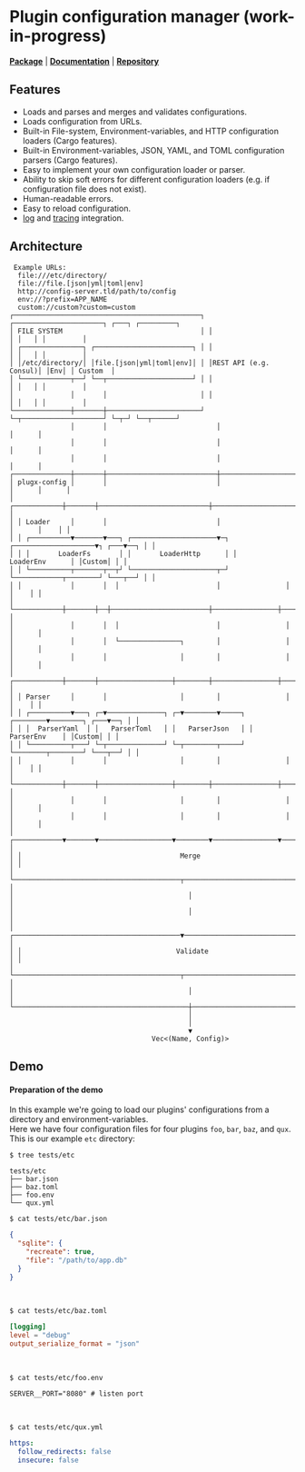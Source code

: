 # Plugin configuration manager (work-in-progress)
[**Package**](https://crates.io/crates/plugx-config)   |   [**Documentation**](https://docs.rs/plugx-config)   |   [**Repository**](https://github.com/plugx-rs/plugx-config)

## Features
* Loads and parses and merges and validates configurations.
* Loads configuration from URLs.
* Built-in File-system, Environment-variables, and HTTP configuration loaders (Cargo features).
* Built-in Environment-variables, JSON, YAML, and TOML configuration parsers (Cargo features).
* Easy to implement your own configuration loader or parser.
* Ability to skip soft errors for different configuration loaders (e.g. if configuration file does not exist).
* Human-readable errors.
* Easy to reload configuration.
* [log](https://crates.io/crates/log) and [tracing](https://crates.io/crates/tracing) integration.

## Architecture
```text
 Example URLs:
  file:///etc/directory/
  file://file.[json|yml|toml|env]
  http://config-server.tld/path/to/config
  env://?prefix=APP_NAME
  custom://custom?custom=custom
┌──────────────────────────────────────────────┐ ┌──────────────────────┐ ┌───┐ ┌─────────┐
│ FILE SYSTEM                                  │ │                      │ │   │ │         │
│ ┌───────────────┐ ┌────────────────────────┐ │ │                      │ │   │ │         │
│ │/etc/directory/│ │file.[json|yml|toml|env]│ │ │REST API (e.g. Consul)│ │Env│ │ Custom  │
│ └────────────┬──┘ └──┬─────────────────────┘ │ │                      │ │   │ │         │
│              │       │                       │ │                      │ │   │ │         │
└──────────────┼───────┼───────────────────────┘ └─┬────────────────────┘ └─┬─┘ └──┬──────┘
               │       │                           │                        │      │
               │       │                           │                        │      │
               │       │                           │                        │      │
┌──────────────┼───────┼───────────────────────────┼────────────────────────┼──────┼──────┐
│ plugx-config │       │                           │                        │      │      │
│ ┌────────────┼───────┼───────────────────────────┼────────────────────────┼──────┼────┐ │
│ │ Loader     │       │                           │                        │      │    │ │
│ │ ┌──────────▼───────▼───┐ ┌─────────────────────▼─┐ ┌────────────────────▼┐ ┌───▼──┐ │ │
│ │ │       LoaderFs       │ │       LoaderHttp      │ │      LoaderEnv      │ │Custom│ │ │
│ │ └──────────┬───────┬──┬┘ └─────────────────────┬─┘ └────────────┬────────┘ └───┬──┘ │ │
│ │            │       │  │                        │                │              │    │ │
│ └────────────┼───────┼──┼────────────────────────┼────────────────┼──────────────┼────┘ │
│              │       │  │                        │                │              │      │
│              │       │  └───────────────┐        │                │              │      │
│              │       │                  │        │                │              │      │
│ ┌────────────┼───────┼──────────────────┼────────┼────────────────┼──────────────┼────┐ │
│ │ Parser     │       │                  │        │                │              │    │ │
│ │ ┌──────────▼───┐ ┌─▼──────────────┐ ┌─▼────────▼─────┐ ┌────────▼────────┐ ┌───▼──┐ │ │
│ │ │  ParserYaml  │ │   ParserToml   │ │   ParserJson   │ │    ParserEnv    │ │Custom│ │ │
│ │ └──────────┬───┘ └─┬──────────────┘ └─┬────────┬─────┘ └────────┬────────┘ └───┬──┘ │ │
│ │            │       │                  │        │                │              │    │ │
│ └────────────┼───────┼──────────────────┼────────┼────────────────┼──────────────┼────┘ │
│              │       │                  │        │                │              │      │
│              │       │                  │        │                │              │      │
│ ┌────────────▼───────▼──────────────────▼────────▼────────────────▼──────────────▼────┐ │
│ │                                       Merge                                         │ │
│ └─────────────────────────────────────────┬───────────────────────────────────────────┘ │
│                                           │                                             │
│                                           │                                             │
│ ┌─────────────────────────────────────────▼───────────────────────────────────────────┐ │
│ │                                      Validate                                       │ │
│ └─────────────────────────────────────────┬───────────────────────────────────────────┘ │
│                                           │                                             │
└───────────────────────────────────────────┼─────────────────────────────────────────────┘
                                            │
                                            │
                                            ▼
                                   Vec<(Name, Config)>
```

## Demo
#### Preparation of the demo
In this example we're going to load our plugins' configurations from a directory and environment-variables.  
Here we have four configuration files for four plugins `foo`, `bar`, `baz`, and `qux`. This is our example `etc` directory:
```shell
$ tree tests/etc
```
```text
tests/etc
├── bar.json
├── baz.toml
├── foo.env
└── qux.yml
```
```shell
$ cat tests/etc/bar.json
```
```json
{
  "sqlite": {
    "recreate": true,
    "file": "/path/to/app.db"
  }
}
```
<br/>

```shell
$ cat tests/etc/baz.toml
```
```toml
[logging]
level = "debug"
output_serialize_format = "json"
```
<br/>

```shell
$ cat tests/etc/foo.env
```
```dotenv
SERVER__PORT="8080" # listen port
```
<br/>

```shell
$ cat tests/etc/qux.yml
```
```yaml
https:
  follow_redirects: false
  insecure: false
```

